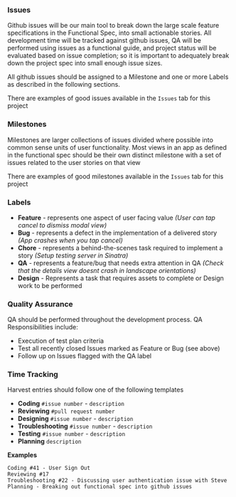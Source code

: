 ### Issues

Github issues will be our main tool to break down the large scale feature specifications in the Functional Spec, into small actionable stories. All development time will be tracked against github issues, QA will be performed using issues as a functional guide, and project status will be evaluated based on issue completion; so it is important to adequately break down the project spec into small enough issue sizes. 

All github issues should be assigned to a Milestone and one or more Labels as described in the following sections.

There are examples of good issues available in the `Issues` tab for this project


### Milestones

Milestones are larger collections of issues divided where possible into common sense units of user functionality. Most views in an app as defined in the functional spec should be their own distinct milestone with a set of issues related to the user stories on that view

There are examples of good milestones available in the `Issues` tab for this project

### Labels

- **Feature** - represents one aspect of user facing value *(User can tap cancel to dismiss modal view)*
- **Bug** - represents a defect in the implementation of a delivered story *(App crashes when you tap cancel)*
- **Chore** - represents a behind-the-scenes task required to implement a story *(Setup testing server in Sinatra)*
- **QA** - represents a feature/bug that needs extra attention in QA *(Check that the details view doesnt crash in landscape orientations)*
- **Design** - Represents a task that requires assets to complete or Design work to be performed

### Quality Assurance

QA should be performed throughout the development process.  QA Responsibilities include:

- Execution of test plan criteria 
- Test all recently closed Issues marked as Feature or Bug (see above)
- Follow up on Issues flagged with the QA label


### Time Tracking

Harvest entries should follow one of the following templates

- **Coding** `#issue number` - `description`
- **Reviewing** `#pull request number`
- **Designing** `#issue number` - `description`
- **Troubleshooting** `#issue number` - `description`
- **Testing** `#issue number` - `description`
- **Planning** `description`

**Examples**

````
Coding #41 - User Sign Out
Reviewing #17
Troubleshooting #22 - Discussing user authentication issue with Steve
Planning - Breaking out functional spec into github issues
````